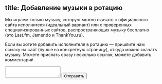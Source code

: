 title: Добавление музыки в ротацию
---
Мы играем только музыку, которую можно скачать с официального сайта исполнителя
(идеальный вариант) или с проверенных специализированных сайтов,
распространяющих музыку бесплатно (это Last.fm, Jamendo и ThankYou.ru).

Если вы хотите добавить исполнителя в ротацию — пришлите нам ссылку на сайт
(лучше на конкретную страницу), откуда можно скачать музыку.  Можете прислать
сразу несколько ссылок, можете добавить комментарий.

<form method="post" action="https://mfnlib.appspot.com/mail">
<input type="hidden" name="back" value="http://www.tmradio.net/music/add/thanks/"/>
<input type="hidden" name="subject" value="Музыка для tmradio.net"/>
<textarea class="text" name="message"></textarea>
<button>Отправить</button>
</form>
